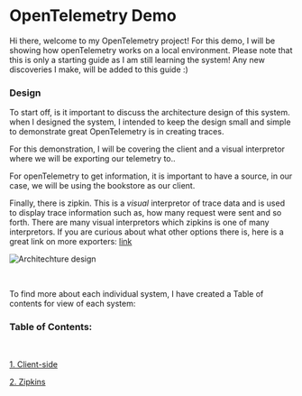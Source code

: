 # OpenTelemetry Demo

Hi there, welcome to my OpenTelemetry project! For this demo, I will be showing how openTelemetry works on a local environment. Please note that this is only a starting guide as I am still learning the system! Any new discoveries I make, will be added to this guide :)


### Design

To start off, is it important to discuss the architecture design of this system.
when I designed the system, I intended to keep the design small and simple to demonstrate great OpenTelemetry is in creating traces.

For this demonstration, I will be covering the client and a visual interpretor where we will be exporting our telemetry to..

For openTelemetry to get information, it is important to have a source, in our case, we will be using the bookstore as our client.

Finally, there is zipkin. This is a *visual* interpretor of trace data and is used to display trace information such as, how many request were sent and so forth. There are many visual interpretors which zipkins is one of many interpretors.
If you are curious about what other options there is, here is a great link on more exporters: [link](https://opentelemetry.io/docs/instrumentation/net/exporters/)

![Architechture design](https://github.com/gerrit450/OTL-Example/blob/Docs/Images/Design.png)


<br>

To find more about each individual system, I have created a Table of contents for view of each system:
<br>

### Table of Contents:
<br>

[1. Client-side](https://github.com/gerrit450/OTL-Example/blob/Demo/Content/ASP.NET-Core.md)

[2. Zipkins](https://github.com/gerrit450/OTL-Example/blob/Demo/Content/Zipkins.md)